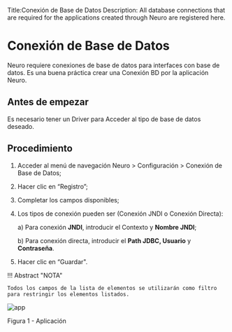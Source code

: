 Title:Conexión de Base de Datos
Description: All database connections that are required for the applications created through Neuro are registered here.  
# Conexión de Base de Datos  

Neuro requiere conexiones de base de datos para interfaces con base de datos.
Es una buena práctica crear una Conexión BD por la aplicación Neuro.


Antes de empezar 
-------------
Es necesario tener un Driver para Acceder al tipo de base de datos deseado.

Procedimiento
-----------
1.	Acceder al menú de navegación Neuro > Configuración > Conexión de Base de Datos;

2.	Hacer clic en “Registro”;

3.	Completar los campos disponibles; 

4.	Los tipos de conexión pueden ser (Conexión JNDI o Conexión Directa):

    a)	Para conexión **JNDI**, introducir el Contexto y **Nombre JNDI**;
    
    b)	Para conexión directa, introducir el **Path JDBC, Usuario** y **Contraseña**.

5.	Hacer clic en “Guardar".

!!! Abstract "NOTA"

    Todos los campos de la lista de elementos se utilizarán como filtro para restringir los elementos listados.
    

![app](images/neuro-3.png)

Figura 1 - Aplicación
    

<!-- !!! tip "About"

    <b>Product/Version:</b> CITSmart | 8.00 &nbsp;&nbsp;
    <b>Updated:</b>03/20/2019 - Anna Martins  
